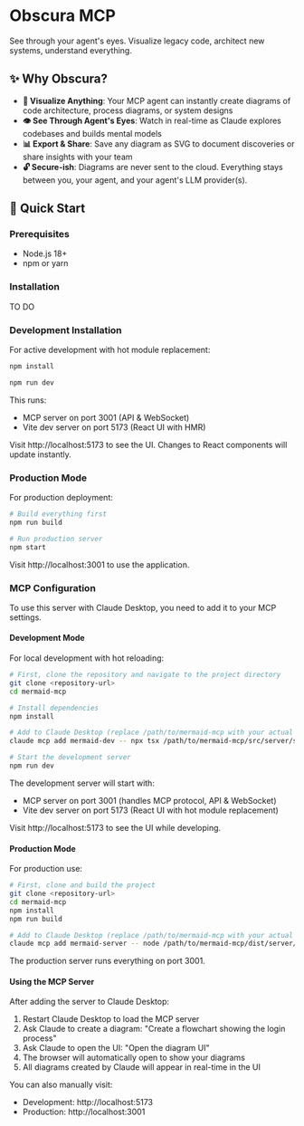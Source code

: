 # Obscura MCP

See through your agent's eyes. Visualize legacy code, architect new systems, understand everything.

## ✨ Why Obscura?

- **🧠 Visualize Anything**: Your MCP agent can instantly create diagrams of code architecture, process diagrams, or system designs
- **👁️ See Through Agent's Eyes**: Watch in real-time as Claude explores codebases and builds mental models
- **📊 Export & Share**: Save any diagram as SVG to document discoveries or share insights with your team
- **🔓 Secure-ish**: Diagrams are never sent to the cloud. Everything stays between you, your agent, and your agent's LLM provider(s).

## 🚀 Quick Start

### Prerequisites

- Node.js 18+
- npm or yarn

### Installation

TO DO

### Development Installation

For active development with hot module replacement:

```bash
npm install
```

```bash
npm run dev
```

This runs:
- MCP server on port 3001 (API & WebSocket)
- Vite dev server on port 5173 (React UI with HMR)

Visit http://localhost:5173 to see the UI. Changes to React components will update instantly.

### Production Mode

For production deployment:

```bash
# Build everything first
npm run build

# Run production server
npm start
```

Visit http://localhost:3001 to use the application.

### MCP Configuration

To use this server with Claude Desktop, you need to add it to your MCP settings.

#### Development Mode

For local development with hot reloading:

```bash
# First, clone the repository and navigate to the project directory
git clone <repository-url>
cd mermaid-mcp

# Install dependencies
npm install

# Add to Claude Desktop (replace /path/to/mermaid-mcp with your actual path)
claude mcp add mermaid-dev -- npx tsx /path/to/mermaid-mcp/src/server/server.ts

# Start the development server
npm run dev
```

The development server will start with:
- MCP server on port 3001 (handles MCP protocol, API & WebSocket)
- Vite dev server on port 5173 (React UI with hot module replacement)

Visit http://localhost:5173 to see the UI while developing.

#### Production Mode

For production use:

```bash
# First, clone and build the project
git clone <repository-url>
cd mermaid-mcp
npm install
npm run build

# Add to Claude Desktop (replace /path/to/mermaid-mcp with your actual path)
claude mcp add mermaid-server -- node /path/to/mermaid-mcp/dist/server/server.js
```

The production server runs everything on port 3001.

#### Using the MCP Server

After adding the server to Claude Desktop:

1. Restart Claude Desktop to load the MCP server
2. Ask Claude to create a diagram: "Create a flowchart showing the login process"
3. Ask Claude to open the UI: "Open the diagram UI"
4. The browser will automatically open to show your diagrams
5. All diagrams created by Claude will appear in real-time in the UI

You can also manually visit:
- Development: http://localhost:5173
- Production: http://localhost:3001
